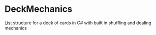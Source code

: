 # DeckMechanics
List structure for a deck of cards in C# with built in shuffling and dealing mechanics
